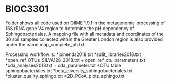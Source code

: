 # BIOC3301
Folder shows all code used on QIIME 1.9.1 in the metagenomic processing of 16S rRNA gene V4 region to determine the pH dependency of Sphingobacteriales. A mapping file with all metadata and coordinates of the 30 soil samples collected within the Greater London region is also provided under the name map_complete_ph.txt.

Processing workflow is:
*joinends2018.txt
*split_libraries2018.txt
*open_ref_OTUs_SILVA128_2018.txt + open_ref_otu_parameters.txt
*cda_analyses2018.txt + cda_parameter.txt
*OTU table sphingobacteriales.txt
*beta_diversity_sphingobacteriales.txt
*cluster_quality_sphingo.txt
*2D_PCoA_plots_sphingo.txt
